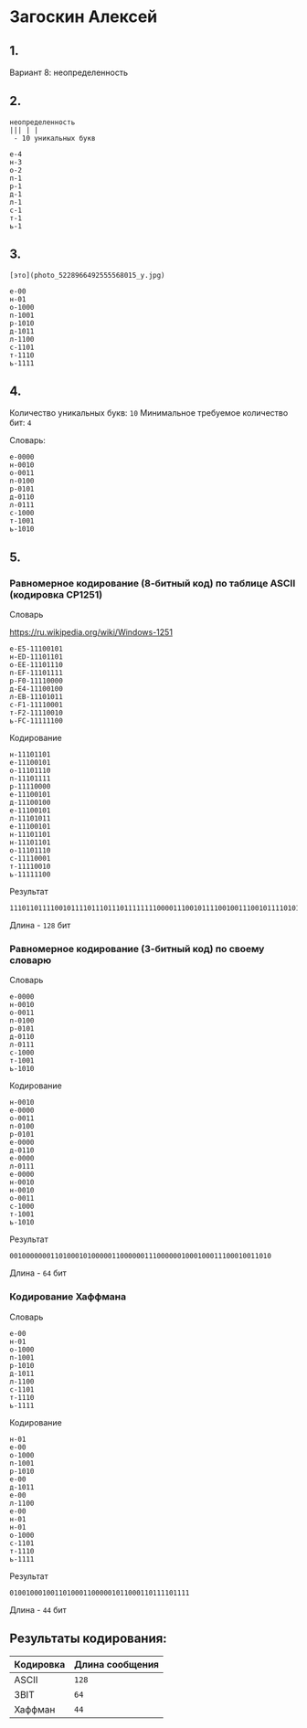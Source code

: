 #  Загоскин Алексей



## 1.

Вариант 8: неопределенность

## 2.

```
неопределенность
||| | |
 - 10 уникальных букв

е-4
н-3
о-2
п-1
р-1
д-1
л-1
с-1
т-1
ь-1
```

## 3.

```
[это](photo_5228966492555568015_y.jpg)

е-00
н-01
о-1000
п-1001
р-1010
д-1011
л-1100
с-1101
т-1110
ь-1111
```

## 4.

Количество уникальных букв: `10`
Минимальное требуемое количество бит: `4`

Словарь:
```
е-0000
н-0010
о-0011
п-0100
р-0101
д-0110
л-0111
с-1000
т-1001
ь-1010
```

## 5.

### Равномерное кодирование (8-битный код) по таблице ASCII (кодировка CP1251)


Словарь

https://ru.wikipedia.org/wiki/Windows-1251

```
е-E5-11100101
н-ED-11101101
о-EE-11101110
п-EF-11101111
р-F0-11110000
д-E4-11100100
л-EB-11101011
с-F1-11110001
т-F2-11110010
ь-FC-11111100
```

Кодирование
```
н-11101101
е-11100101
о-11101110
п-11101111
р-11110000
е-11100101
д-11100100
е-11100101
л-11101011
е-11100101
н-11101101
н-11101101
о-11101110
с-11110001
т-11110010
ь-11111100
```

Результат
```
11101101111001011110111011101111111100001110010111100100111001011110101111100101111011011110110111101110111100011111001011111100
```
Длина - `128` бит

### Равномерное кодирование (3-битный код) по своему словарю

Словарь
```
е-0000
н-0010
о-0011
п-0100
р-0101
д-0110
л-0111
с-1000
т-1001
ь-1010
```

Кодирование
```
н-0010
е-0000
о-0011
п-0100
р-0101
е-0000
д-0110
е-0000
л-0111
е-0000
н-0010
н-0010
о-0011
с-1000
т-1001
ь-1010
```

Результат
```
0010000000110100010100000110000001110000001000100011100010011010
```
Длина - `64` бит

### Кодирование Хаффмана

Словарь
```
е-00
н-01
о-1000
п-1001
р-1010
д-1011
л-1100
с-1101
т-1110
ь-1111
```

Кодирование
```
н-01
е-00
о-1000
п-1001
р-1010
е-00
д-1011
е-00
л-1100
е-00
н-01
н-01
о-1000
с-1101
т-1110
ь-1111
```

Результат

```
01001000100110100011000001011000110111101111
```

Длина - `44` бит

## Результаты кодирования:

| Кодировка | Длина сообщения |
|-----------|-----------------|
| ASCII     | `128`            |
| 3BIT      | `64`            |
| Хаффман   | `44`            |
